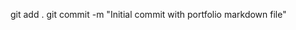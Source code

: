 git add .
git commit -m "Initial commit with portfolio markdown file"

<!---
samoelson/samoelson is a ✨ special ✨ repository because its `README.md` (this file) appears on your GitHub profile.
You can click the Preview link to take a look at your changes.
--->
